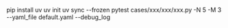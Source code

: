 pip install uv
uv init
uv sync --frozen
pytest cases/xxx/xxx/xxx.py
    -N 5 -M 3 
    --yaml_file default.yaml
    --debug_log

